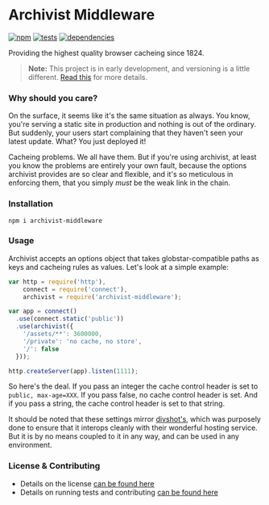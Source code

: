 # Archivist Middleware

[![npm](http://img.shields.io/npm/v/archivist-middleware.svg?style=flat)](https://badge.fury.io/js/archivist-middleware) [![tests](http://img.shields.io/travis/carrot/archivist-middleware/master.svg?style=flat)](https://travis-ci.org/carrot/archivist-middleware) [![dependencies](http://img.shields.io/gemnasium/carrot/archivist-middleware.svg?style=flat)](https://david-dm.org/carrot/archivist-middleware)

Providing the highest quality browser cacheing since 1824.

> **Note:** This project is in early development, and versioning is a little different. [Read this](http://markup.im/#q4_cRZ1Q) for more details.

### Why should you care?

On the surface, it seems like it's the same situation as always. You know, you're serving a static site in production and nothing is out of the ordinary. But suddenly, your users start complaining that they haven't seen your latest update. What? You just deployed it!

Cacheing problems. We all have them. But if you're using archivist, at least you know the problems are entirely your own fault, because the options archivist provides are so clear and flexible, and it's so meticulous in enforcing them, that you simply *must* be the weak link in the chain.

### Installation

`npm i archivist-middleware`

### Usage

Archivist accepts an options object that takes globstar-compatible paths as keys and cacheing rules as values. Let's look at a simple example:

```js
var http = require('http'),
    connect = require('connect'),
    archivist = require('archivist-middleware');

var app = connect()
  .use(connect.static('public'))
  .use(archivist({
    '/assets/**': 3600000,
    '/private': 'no cache, no store',
    '/': false
  }));

http.createServer(app).listen(1111);
```

So here's the deal. If you pass an integer the cache control header is set to `public, max-age=XXX`. If you pass false, no cache control header is set. And if you pass a string, the cache control header is set to that string.

It should be noted that these settings mirror [divshot's](http://docs.divshot.io/guides/performance), which was purposely done to ensure that it interops cleanly with their wonderful hosting service. But it is by no means coupled to it in any way, and can be used in any environment.

### License & Contributing

- Details on the license [can be found here](LICENSE.md)
- Details on running tests and contributing [can be found here](contributing.md)
